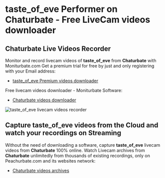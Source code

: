 # taste_of_eve Performer on Chaturbate - Free LiveCam videos downloader

## Chaturbate Live Videos Recorder

Monitor and record livecam videos of **taste_of_eve** from **Chaturbate** with Moniturbate.com
Get a premium trial for free by just and only registering with your Email address:
* [taste_of_eve Premium videos downloader](https://moniturbate.com/request-demo-licence-key.html)

Free livecam videos downloader - Moniturbate Software:
* [Chaturbate videos downloader](https://moniturbate.com/moniturbate-download-software.html)

![taste_of_eve livecam videos recorder](https://peachurnet.com/templates/moniturbate-software.png)


## Capture taste_of_eve videos from the Cloud and watch your recordings on Streaming

Without the need of downloading a software, capture **taste_of_eve** livecam videos from **Chaturbate** 100% online.
Watch Livecam archives from **Chaturbate** unlimitedly from thousands of existing recordings, only on Peachurbate.com and its websites network:
* [Chaturbate videos archives](https://peachurnet.com/)